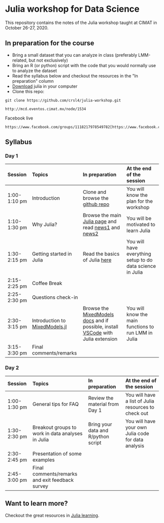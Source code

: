 # Julia workshop for Data Science

This repository contains the notes of the Julia workshop taught at CIMAT in October 26-27, 2020.


## In preparation for the course
- Bring a small dataset that you can analyze in class (preferably LMM-related, but not exclusively)
- Bring an R (or python) script with the code that you would normally use to analyze the dataset
- Read the syllabus below and checkout the resources in the "In preparation" column
- [Download](https://julialang.org/) julia in your computer
- Clone this repo:
```shell
git clone https://github.com/crsl4/julia-workshop.git
```

```shell
http://mcd.eventos.cimat.mx/node/1534
```

Facebook live
```shell
https://www.facebook.com/groups/1118217978549782[https://www.facebook.com/groups/1118217978549782]
```

## Syllabus

### Day 1

| Session     | Topics | In preparation     | At the end of the session |
| :---        |    :---  |  :--- | :--- |
| 1:00-1:10 pm | Introduction  | Clone and browse the [github repo](https://github.com/crsl4/julia-workshop.git)      | You will know the plan for the workshop |
| 1:10-1:30 pm | Why Julia? | Browse the main [Julia page](https://julialang.org/) and read [news1](https://www.zdnet.com/article/programming-language-julia-version-1-5-is-out-lots-of-new-features-better-performance/) and [news2](https://www.zdnet.com/article/programming-languages-julia-touts-its-speed-edge-over-python-and-r/)  | You will be motivated to learn Julia |
| 1:30-2:15 pm | Getting started in Julia | Read the basics of Julia [here](https://learnxinyminutes.com/docs/julia/) | You will have everything setup to do data science in Julia |
| 2:15-2:25 pm | Coffee Break  |       |   |
| 2:25-2:30 pm | Questions check-in |       |   |
| 2:30-3:15 pm | Introduction to [MixedModels.jl](https://github.com/JuliaStats/MixedModels.jl) | Browse the [MixedModels docs](https://juliastats.org/MixedModels.jl/stable/) and if possible, install [VSCode](https://code.visualstudio.com/) with Julia extension     | You will know the main functions to run LMM in Julia |
| 3:15-3:30 pm | Final comments/remarks |       |   |



### Day 2

| Session     | Topics | In preparation     | At the end of the session |
| :---        |    :---  |  :--- | :--- |
| 1:00-1:30 pm |  General tips for FAQ  |  Review the material from Day 1  | You will have a list of Julia resources to check out |
| 1:30-2:30 pm | Breakout groups to work in data analyses in Julia | Bring your data and R/python script | You will have your own Julia code for data analysis |
| 2:30-2:45 pm | Presentation of some examples   |      |   |
| 2:45-3:00 pm | Final comments/remarks and exit feedback survey  |      |   |


## Want to learn more?

Checkout the great resources in [Julia learning](https://julialang.org/learning/).
